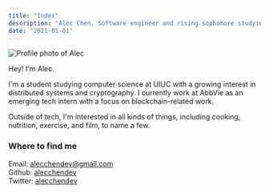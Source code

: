 ```yaml
---
title: "Index"
description: "Alec Chen. Software engineer and rising sophomore studying computer science at University of Illinois at Urbana-Champaign (UIUC)."
date: "2021-01-01"
---
```


![Profile photo of Alec](../images/profile.png)

Hey! I'm Alec.

I'm a student studying computer science at UIUC with a growing interest in distributed systems and cryptography. I currently work at AbbVie as an emerging tech intern with a focus on blockchain-related work.

Outside of tech, I'm interested in all kinds of things, including cooking, nutrition, exercise, and film, to name a few.

### Where to find me
Email: [alecchendev@gmail.com](mailto:alecchendev@gmail.com)
<br>
Github: [alecchendev](https://github.com/alecchendev)
<br>
Twitter: [alecchendev](https://twitter.com/alecchendev)

